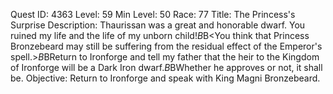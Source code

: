 Quest ID: 4363
Level: 59
Min Level: 50
Race: 77
Title: The Princess's Surprise
Description: Thaurissan was a great and honorable dwarf. You ruined my life and the life of my unborn child!$B$B<You think that Princess Bronzebeard may still be suffering from the residual effect of the Emperor's spell.>$B$BReturn to Ironforge and tell my father that the heir to the Kingdom of Ironforge will be a Dark Iron dwarf.$B$BWhether he approves or not, it shall be.
Objective: Return to Ironforge and speak with King Magni Bronzebeard.
